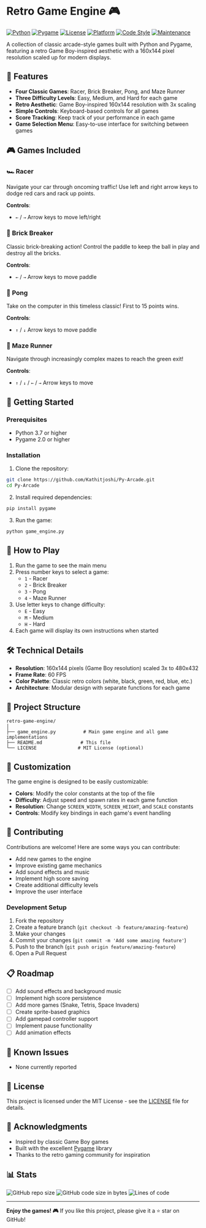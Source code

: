 # Retro Game Engine 🎮

[![Python](https://img.shields.io/badge/Python-3.7+-blue.svg)](https://www.python.org/)
[![Pygame](https://img.shields.io/badge/Pygame-2.0+-green.svg)](https://www.pygame.org/)
[![License](https://img.shields.io/badge/License-MIT-yellow.svg)](LICENSE)
[![Platform](https://img.shields.io/badge/Platform-Windows%20%7C%20macOS%20%7C%20Linux-lightgrey.svg)](https://github.com/yourusername/retro-game-engine)
[![Code Style](https://img.shields.io/badge/Code%20Style-Black-black.svg)](https://github.com/psf/black)
[![Maintenance](https://img.shields.io/badge/Maintained%3F-yes-green.svg)](https://github.com/yourusername/retro-game-engine/graphs/commit-activity)

A collection of classic arcade-style games built with Python and Pygame, featuring a retro Game Boy-inspired aesthetic with a 160x144 pixel resolution scaled up for modern displays.

## 🎯 Features

- **Four Classic Games**: Racer, Brick Breaker, Pong, and Maze Runner
- **Three Difficulty Levels**: Easy, Medium, and Hard for each game
- **Retro Aesthetic**: Game Boy-inspired 160x144 resolution with 3x scaling
- **Simple Controls**: Keyboard-based controls for all games
- **Score Tracking**: Keep track of your performance in each game
- **Game Selection Menu**: Easy-to-use interface for switching between games

## 🎮 Games Included

### 🏎️ Racer
Navigate your car through oncoming traffic! Use left and right arrow keys to dodge red cars and rack up points.

**Controls**: 
- `←` / `→` Arrow keys to move left/right

### 🧱 Brick Breaker
Classic brick-breaking action! Control the paddle to keep the ball in play and destroy all the bricks.

**Controls**: 
- `←` / `→` Arrow keys to move paddle

### 🏓 Pong
Take on the computer in this timeless classic! First to 15 points wins.

**Controls**: 
- `↑` / `↓` Arrow keys to move paddle

### 🏃 Maze Runner
Navigate through increasingly complex mazes to reach the green exit!

**Controls**: 
- `↑` / `↓` / `←` / `→` Arrow keys to move

## 🚀 Getting Started

### Prerequisites

- Python 3.7 or higher
- Pygame 2.0 or higher

### Installation

1. Clone the repository:
```bash
git clone https://github.com/Kathitjoshi/Py-Arcade.git
cd Py-Arcade
```

2. Install required dependencies:
```bash
pip install pygame
```

3. Run the game:
```bash
python game_engine.py
```

## 🎯 How to Play

1. Run the game to see the main menu
2. Press number keys to select a game:
   - `1` - Racer
   - `2` - Brick Breaker
   - `3` - Pong
   - `4` - Maze Runner
3. Use letter keys to change difficulty:
   - `E` - Easy
   - `M` - Medium
   - `H` - Hard
4. Each game will display its own instructions when started

## 🛠️ Technical Details

- **Resolution**: 160x144 pixels (Game Boy resolution) scaled 3x to 480x432
- **Frame Rate**: 60 FPS
- **Color Palette**: Classic retro colors (white, black, green, red, blue, etc.)
- **Architecture**: Modular design with separate functions for each game

## 📁 Project Structure

```
retro-game-engine/
│
├── game_engine.py          # Main game engine and all game implementations
├── README.md              # This file
└── LICENSE               # MIT License (optional)
```

## 🎨 Customization

The game engine is designed to be easily customizable:

- **Colors**: Modify the color constants at the top of the file
- **Difficulty**: Adjust speed and spawn rates in each game function
- **Resolution**: Change `SCREEN_WIDTH`, `SCREEN_HEIGHT`, and `SCALE` constants
- **Controls**: Modify key bindings in each game's event handling

## 🤝 Contributing

Contributions are welcome! Here are some ways you can contribute:

- Add new games to the engine
- Improve existing game mechanics
- Add sound effects and music
- Implement high score saving
- Create additional difficulty levels
- Improve the user interface

### Development Setup

1. Fork the repository
2. Create a feature branch (`git checkout -b feature/amazing-feature`)
3. Make your changes
4. Commit your changes (`git commit -m 'Add some amazing feature'`)
5. Push to the branch (`git push origin feature/amazing-feature`)
6. Open a Pull Request

## 📋 Roadmap

- [ ] Add sound effects and background music
- [ ] Implement high score persistence
- [ ] Add more games (Snake, Tetris, Space Invaders)
- [ ] Create sprite-based graphics
- [ ] Add gamepad controller support
- [ ] Implement pause functionality
- [ ] Add animation effects

## 🐛 Known Issues

- None currently reported

## 📝 License

This project is licensed under the MIT License - see the [LICENSE](LICENSE) file for details.

## 🙏 Acknowledgments

- Inspired by classic Game Boy games
- Built with the excellent [Pygame](https://www.pygame.org/) library
- Thanks to the retro gaming community for inspiration

## 📊 Stats

![GitHub repo size](https://img.shields.io/github/repo-size/yourusername/retro-game-engine)
![GitHub code size in bytes](https://img.shields.io/github/languages/code-size/yourusername/retro-game-engine)
![Lines of code](https://img.shields.io/tokei/lines/github/yourusername/retro-game-engine)

---

**Enjoy the games! 🎮** If you like this project, please give it a ⭐ star on GitHub!
